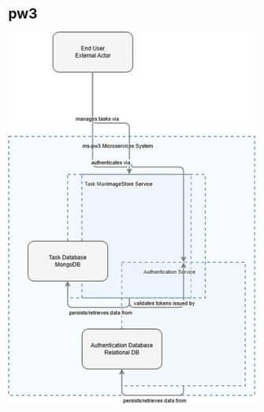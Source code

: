# pw3

![Diagrama de Arquitectura](https://raw.githubusercontent.com/ezexedge/programaci-n-web-III/dev/codeviz-diagram-2025-05-07T22-59-24.jpg)

